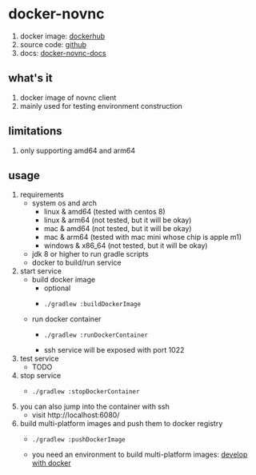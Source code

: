 # docker-novnc

1. docker image: [dockerhub](https://hub.docker.com/r/wangz2019/docker-novnc)
2. source code: [github](https://github.com/ben-wangz/docker-novnc)
3. docs: [docker-novnc-docs](https://ben-wangz.github.io/docker-novnc/index.html)

## what's it

1. docker image of novnc client
2. mainly used for testing environment construction

## limitations

1. only supporting amd64 and arm64

## usage

1. requirements
    * system os and arch
        + linux & amd64 (tested with centos 8)
        + linux & arm64 (not tested, but it will be okay)
        + mac & amd64 (not tested, but it will be okay)
        + mac & arm64 (tested with mac mini whose chip is apple m1)
        + windows & x86_64 (not tested, but it will be okay)
    * jdk 8 or higher to run gradle scripts
    * docker to build/run service
2. start service
    * build docker image
        + optional
        + ```shell
          ./gradlew :buildDockerImage
          ```
    * run docker container
        + ```shell
          ./gradlew :runDockerContainer
          ```
        + ssh service will be exposed with port 1022
3. test service
    * TODO
4. stop service
    * ```shell
      ./gradlew :stopDockerContainer
      ```
5. you can also jump into the container with ssh
    * visit http://localhost:6080/
6. build multi-platform images and push them to docker registry
    * ```shell
      ./gradlew :pushDockerImage
      ```
    * you need an environment to build multi-platform
      images: [develop with docker](https://blog.geekcity.tech/#/docs/develop.with.docker)
